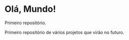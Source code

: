 # Olá, Mundo!
 Primeiro repositório.

 Primeiro repositório de vários projetos que virão no futuro.
